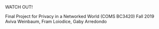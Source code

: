WATCH OUT!

Final Project for Privacy in a Networked World (COMS BC3420) Fall 2019 <br/>
Aviva Weinbaum, Fram Loiodice, Gaby Arredondo
